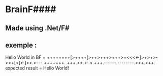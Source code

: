# BrainF####
## Made using .Net/F# 
## exemple :
Hello World in BF = ++++++++[>++++[>++>+++>+++>+<<<<-]>+>+>->>+[<]<-]>>.>---.+++++++..+++.>>.<-.<.+++.------.--------.>>+.>++.
expected result = Hello World!
